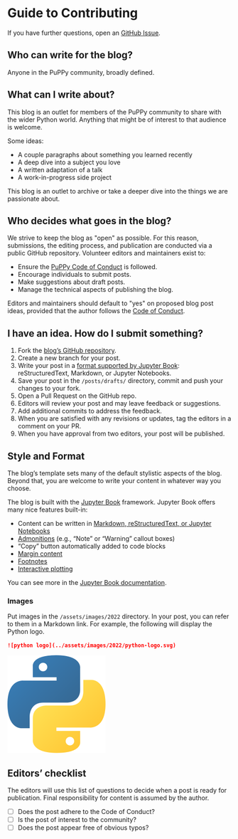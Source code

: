 # Guide to Contributing

If you have further questions, open an [GitHub Issue](https://github.com/puppy-blog/puppy-blog.github.io/issues).

## Who can write for the blog?

Anyone in the PuPPy community, broadly defined.

## What can I write about?

This blog is an outlet for members of the PuPPy community to share with the wider Python world. Anything that might be of interest to that audience is welcome.

Some ideas:

- A couple paragraphs about something you learned recently
- A deep dive into a subject you love
- A written adaptation of a talk
- A work-in-progress side project

This blog is an outlet to archive or take a deeper dive into the things we are passionate about.

## Who decides what goes in the blog?

We strive to keep the blog as "open" as possible. For this reason, submissions, the editing process, and publication are conducted via a public GitHub repository. Volunteer editors and maintainers exist to:

- Ensure the [PuPPy Code of Conduct](https://www.pspython.com/pages/code-of-conduct/) is followed.
- Encourage individuals to submit posts.
- Make suggestions about draft posts.
- Manage the technical aspects of publishing the blog.

Editors and maintainers should default to "yes" on proposed blog post ideas, provided that the author follows the [Code of Conduct](https://www.pspython.com/pages/code-of-conduct/).

## I have an idea. How do I submit something?

1. Fork the [blog’s GitHub repository](https://github.com/puppy-blog/puppy-blog.github.io).
2. Create a new branch for your post.
3. Write your post in a [format supported by Jupyter Book](https://jupyterbook.org/file-types/index.html): reStructuredText, Markdown, or Jupyter Notebooks.
4. Save your post in the `/posts/drafts/` directory, commit and push your changes to your fork.
5. Open a Pull Request on the GitHub repo.
6. Editors will review your post and may leave feedback or suggestions.
7. Add additional commits to address the feedback.
8. When you are satisfied with any revisions or updates, tag the editors in a comment on your PR.
9. When you have approval from two editors, your post will be published.

## Style and Format

The blog’s template sets many of the default stylistic aspects of the blog. Beyond that, you are welcome to write your content in whatever way you choose.

The blog is built with the [Jupyter Book](https://jupyterbook.org/) framework. Jupyter Book offers many nice features built-in:

- Content can be written in [Markdown, reStructuredText, or Jupyter Notebooks](https://jupyterbook.org/file-types/index.html)
- [Admonitions](https://jupyterbook.org/content/content-blocks.html#notes-warnings-and-other-admonitions) (e.g., “Note” or “Warning” callout boxes)
- “Copy” button automatically added to code blocks
- [Margin content](https://jupyterbook.org/content/layout.html#sidebar-content)
- [Footnotes](https://jupyterbook.org/content/content-blocks.html#footnotes)
- [Interactive plotting](https://sphinx-book-theme.readthedocs.io/en/latest/notebooks.html#interactive-outputs)

You can see more in the [Jupyter Book documentation](https://jupyterbook.org/content/content-blocks.html).

### Images

Put images in the `/assets/images/2022` directory. In your post, you can refer to them in a Markdown link. For example, the following will display the Python logo.

```markdown
![python logo](../assets/images/2022/python-logo.svg)
```

![python logo](../assets/images/2022/python-logo.svg)

## Editors’ checklist

The editors will use this list of questions to decide when a post is ready for publication. Final responsibility for content is assumed by the author.

- [ ] Does the post adhere to the Code of Conduct?
- [ ] Is the post of interest to the community?
- [ ] Does the post appear free of obvious typos?
